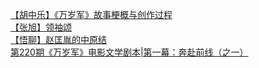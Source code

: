   
[【胡中乐】《万岁军》故事梗概与创作过程](http://www.dianyue.me/archives/638/nfxojxbvr9ahibl3/)  
[【张旭】领袖颂](http://www.dianyue.me/archives/637/2ug81xcbvshv5js6/)  
[【悟聊】赵匡胤的中原结](http://www.dianyue.me/archives/637/1w2q3i18ec6i5cbl/)  
[第220期《万岁军》电影文学剧本|第一幕：奔赴前线（之一）](http://www.dianyue.me/archives/637/1w2q3i18ec6i5cbl/)